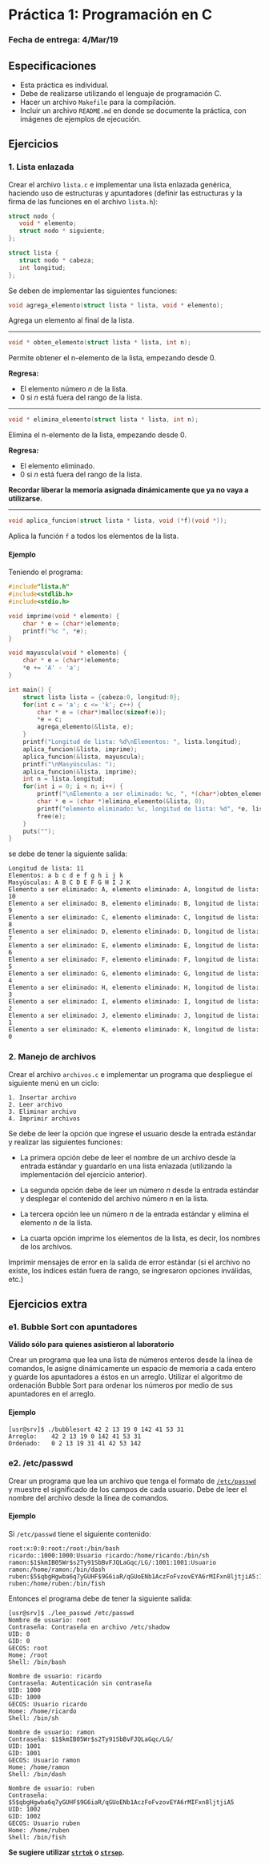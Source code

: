 # Práctica 1: Programación en C

### Fecha de entrega: 4/Mar/19

## Especificaciones

+ Esta práctica es individual.
+ Debe de realizarse utilizando el lenguaje de programación C.
+ Hacer un archivo `Makefile` para la compilación.
+ Incluir un archivo `README.md` en donde se documente la práctica, con imágenes de ejemplos de ejecución. 

## Ejercicios

### 1. Lista enlazada

Crear el archivo `lista.c` e implementar una lista enlazada genérica, haciendo uso de estructuras y apuntadores (definir las estructuras y la firma de las funciones en el archivo `lista.h`):

```c
struct nodo {
   void * elemento;
   struct nodo * siguiente;
};

struct lista {
   struct nodo * cabeza;
   int longitud;
};
```

Se deben de implementar las siguientes funciones:
```c
void agrega_elemento(struct lista * lista, void * elemento);
```
Agrega un elemento al final de la lista.


---


```c
void * obten_elemento(struct lista * lista, int n);
```
Permite obtener el n-elemento de la lista, empezando desde 0.

**Regresa:**

+ El elemento número *n* de la lista.
+ 0 si *n* está fuera del rango de la lista.

---


```c
void * elimina_elemento(struct lista * lista, int n); 
```
Elimina el n-elemento de la lista, empezando desde 0.

**Regresa:**

+ El elemento eliminado.
+ 0 si *n* está fuera del rango de la lista.

**Recordar liberar la memoria asignada dinámicamente que ya no vaya a utilizarse.**

---

```c
void aplica_funcion(struct lista * lista, void (*f)(void *)); 
```
Aplica la función `f` a todos los elementos de la lista.

#### Ejemplo

Teniendo el programa:

```c
#include"lista.h"
#include<stdlib.h>
#include<stdio.h>

void imprime(void * elemento) {
    char * e = (char*)elemento;
    printf("%c ", *e);
}

void mayuscula(void * elemento) {
    char * e = (char*)elemento;
    *e += 'A' - 'a';
}

int main() {
    struct lista lista = {cabeza:0, longitud:0};
    for(int c = 'a'; c <= 'k'; c++) {
        char * e = (char*)malloc(sizeof(e));
        *e = c;
        agrega_elemento(&lista, e);
    }
    printf("Longitud de lista: %d\nElementos: ", lista.longitud);
    aplica_funcion(&lista, imprime);
    aplica_funcion(&lista, mayuscula);
    printf("\nMasyúsculas: ");
    aplica_funcion(&lista, imprime);
    int n = lista.longitud;
    for(int i = 0; i < n; i++) {
        printf("\nElemento a ser eliminado: %c, ", *(char*)obten_elemento(&lista, 0));
        char * e = (char *)elimina_elemento(&lista, 0);
        printf("elemento eliminado: %c, longitud de lista: %d", *e, lista.longitud);
        free(e);
    }
    puts("");
}
```

se debe de tener la siguiente salida:

```
Longitud de lista: 11
Elementos: a b c d e f g h i j k 
Masyúsculas: A B C D E F G H I J K 
Elemento a ser eliminado: A, elemento eliminado: A, longitud de lista: 10
Elemento a ser eliminado: B, elemento eliminado: B, longitud de lista: 9
Elemento a ser eliminado: C, elemento eliminado: C, longitud de lista: 8
Elemento a ser eliminado: D, elemento eliminado: D, longitud de lista: 7
Elemento a ser eliminado: E, elemento eliminado: E, longitud de lista: 6
Elemento a ser eliminado: F, elemento eliminado: F, longitud de lista: 5
Elemento a ser eliminado: G, elemento eliminado: G, longitud de lista: 4
Elemento a ser eliminado: H, elemento eliminado: H, longitud de lista: 3
Elemento a ser eliminado: I, elemento eliminado: I, longitud de lista: 2
Elemento a ser eliminado: J, elemento eliminado: J, longitud de lista: 1
Elemento a ser eliminado: K, elemento eliminado: K, longitud de lista: 0
```

### 2. Manejo de archivos

Crear el archivo `archivos.c` e implementar un programa que despliegue el siguiente menú en un ciclo:

```
1. Insertar archivo
2. Leer archivo
3. Eliminar archivo
4. Imprimir archivos
```

Se debe de leer la opción que ingrese el usuario desde la entrada estándar y realizar las siguientes funciones:

+ La primera opción debe de leer el nombre de un archivo desde la entrada estándar y guardarlo en una lista enlazada (utilizando la implementación del ejercicio anterior).

+ La segunda opción debe de leer un número *n* desde la entrada estándar y desplegar el contenido del archivo número *n* en la lista.

+ La tercera opción lee un número *n* de la entrada estándar y elimina el elemento *n* de la lista.
 
+ La cuarta opción imprime los elementos de la lista, es decir, los nombres de los archivos.

Imprimir mensajes de error en la salida de error estándar (si el archivo no existe, los índices están fuera de rango, se ingresaron opciones inválidas, etc.)

## Ejercicios extra

### e1. Bubble Sort con apuntadores 

**Válido sólo para quienes asistieron al laboratorio**

Crear un programa que lea una lista de números  enteros desde la línea de comandos, le asigne dinámicamente un espacio de memoria a cada entero y guarde los apuntadores a éstos en un arreglo. Utilizar el algoritmo de ordenación Bubble Sort para ordenar los números por medio de sus apuntadores en el arreglo.

#### Ejemplo

```
[usr@srv]$ ./bubblesort 42 2 13 19 0 142 41 53 31
Arreglo:	42 2 13 19 0 142 41 53 31 
Ordenado:	0 2 13 19 31 41 42 53 142
```

### e2. /etc/passwd
Crear un programa que lea un archivo que tenga el formato de [`/etc/passwd`](http://man7.org/linux/man-pages/man5/passwd.5.html)  y muestre el significado de los campos de cada usuario. Debe de leer el nombre del archivo desde la línea de comandos. 

#### Ejemplo

Si `/etc/passwd` tiene el siguiente contenido:

```
root:x:0:0:root:/root:/bin/bash
ricardo::1000:1000:Usuario ricardo:/home/ricardo:/bin/sh
ramon:$1$kmIB05Wr$s2Ty91SbBvFJQLaGqc/LG/:1001:1001:Usuario ramon:/home/ramon:/bin/dash
ruben:$5$qbgHgwba6q7yGUHF$9G6iaR/qGUoENb1AczFoFvzovEYA6rMIFxn8ljtjiA5:1002:1002:Usuario ruben:/home/ruben:/bin/fish
```

Entonces el programa debe de tener la siguiente salida:

```
[usr@srv]$ ./lee_passwd /etc/passwd 
Nombre de usuario: root
Contraseña: Contraseña en archivo /etc/shadow
UID: 0
GID: 0
GECOS: root
Home: /root
Shell: /bin/bash

Nombre de usuario: ricardo
Contraseña: Autenticación sin contraseña
UID: 1000
GID: 1000
GECOS: Usuario ricardo
Home: /home/ricardo
Shell: /bin/sh

Nombre de usuario: ramon
Contraseña: $1$kmIB05Wr$s2Ty91SbBvFJQLaGqc/LG/
UID: 1001
GID: 1001
GECOS: Usuario ramon
Home: /home/ramon
Shell: /bin/dash

Nombre de usuario: ruben
Contraseña: $5$qbgHgwba6q7yGUHF$9G6iaR/qGUoENb1AczFoFvzovEYA6rMIFxn8ljtjiA5
UID: 1002
GID: 1002
GECOS: Usuario ruben
Home: /home/ruben
Shell: /bin/fish
```
**Se sugiere utilizar [`strtok`](http://man7.org/linux/man-pages/man3/strtok.3.html)  o [`strsep`](http://man7.org/linux/man-pages/man3/strsep.3.html).**
